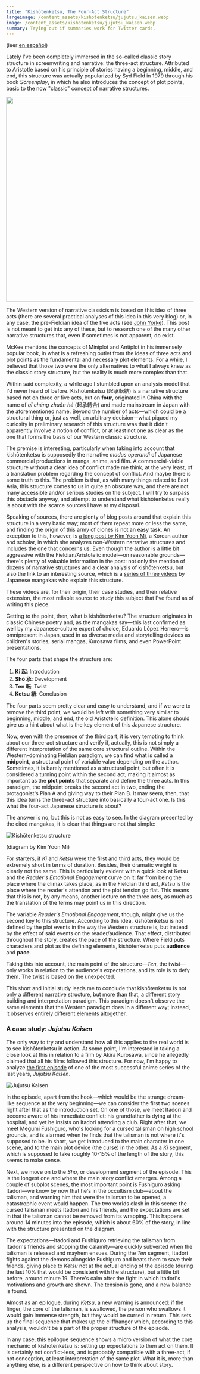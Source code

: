 ```yaml
--- 
title: "Kishōtenketsu, The Four-Act Structure"
largeimage: /content_assets/kishotenketsu/jujutsu_kaisen.webp
image: /content_assets/kishotenketsu/jujutsu_kaisen.webp
summary: Trying out if summaries work for Twitter cards.
---
```


(leer [en español](/kishotenketsu-la-estructura-en-cuatro-actos))

Lately I've been completely immersed in the so-called classic story structure in screenwriting and narrative: the three-act structure. Attributed to Aristotle based on his principle of stories having a beginning, middle, and end, this structure was actually popularized by Syd Field in 1979 through his book *Screenplay*, in which he also introduces the concept of plot points, basic to the now "classic" concept of narrative structures.
<!--more-->
<p align="center">
<img src="/content_assets/kishotenketsu/syd-field.png" width="550">
</p>

The Western version of narrative classicism is based on this idea of three acts (there are several practical analyses of this idea in this very blog) or, in any case, the pre-Fieldian idea of the five acts (see [John Yorke](https://www.johnyorkestory.com/the-book/)). This post is not meant to get into any of these, but to research one of the many other narrative structures that, even if sometimes is not apparent, do exist.

McKee mentions the concepts of Miniplot and Antiplot in his immensely popular book, in what is a refreshing outlet from the ideas of three acts and plot points as the fundamental and necessary plot elements. For a while, I believed that those two were the only alternatives to what I always knew as the classic story structure, but the reality is much more complex than that. 

Within said complexity, a while ago I stumbled upon an analysis model that I'd never heard of before. Kishōtenketsu (起承転結) is a narrative structure based not on three or five acts, but on **four**, originated in China with the name of *qǐ chéng zhuǎn hé* (起承轉合) and made mainstream in Japan with the aforementioned name. Beyond the number of acts—which could be a structural thing or, just as well, an arbitrary decision—what piqued my curiosity in preliminary research of this structure was that it didn't apparently involve a notion of conflict, or at least not one as clear as the one that forms the basis of our Western classic structure.

The premise is interesting, particularly when taking into account that kishōtenketsu is supposedly the narrative *modus operandi* of Japanese commercial productions in manga, anime, and film. A commercial-viable structure without a clear idea of conflict made me think, at the very least, of a translation problem regarding the concept of conflict. And maybe there is some truth to this. The problem is that, as with many things related to East Asia, this structure comes to us in quite an obscure way, and there are not many accessible and/or serious studies on the subject. I will try to surpass this obstacle anyway, and attempt to understand what kishōtenketsu really is about with the scarce sources I have at my disposal.

Speaking of sources, there are plenty of blog posts around that explain this structure in a very basic way; most of them repeat more or less the same, and finding the origin of this army of clones is not an easy task. An exception to this, however, is [a long post by Kim Yoon Mi](https://www.kimyoonmiauthor.com/post/641948278831874048/worldwide-story-structures), a Korean author and scholar, in which she analyzes non-Western narrative structures and includes the one that concerns us. Even though the author is a little bit aggressive with the Fieldian/Aristotelic model—on reasonable grounds—there's plenty of valuable information in the post: not only the mention of dozens of narrative structures and a clear analysis of kishōtenketsu, but also the link to an interesting source, which is a [series of three videos](https://www.youtube.com/watch?v=pPxjTVpY55w) by Japanese mangakas who explain this structure.

These videos are, for their origin, their case studies, and their relative extension, the most reliable source to study this subject that I've found as of writing this piece.

Getting to the point, then, what is kishōtenketsu? The structure originates in classic Chinese poetry and, as the mangakas say—this last confirmed as well by my Japanese-culture expert of choice, Eduardo López Herrero—is omnipresent in Japan, used in as diverse media and storytelling devices as children's stories, serial mangas, Kurosawa films, and even PowerPoint presentations.

The four parts that shape the structure are:

1. **Ki 起**: Introduction
2. **Shō 承**: Development
3. **Ten 転**: Twist
4. **Ketsu 結**: Conclusion

The four parts seem pretty clear and easy to understand, and if we were to remove the third point, we would be left with something very similar to beginning, middle, and end, the old Aristotelic definition. This alone should give us a hint about what is the key element of this Japanese structure.

Now, even with the presence of the third part, it is very tempting to think about our three-act structure and verify if, actually, this is not simply a different interpretation of the same core structural outline. Within the Western-dominating Fieldian paradigm, we can find what is called a **midpoint**, a structural point of variable value depending on the author. Sometimes, it is barely mentioned as a structural point, but often it is considered a turning point within the second act, making it almost as important as the **plot points** that separate and define the three acts. In this paradigm, the midpoint breaks the second act in two, ending the protagonist's Plan A and giving way to their Plan B. It may seem, then, that this idea turns the three-act structure into basically a four-act one. Is this what the four-act Japanese structure is about?

The answer is no, but this is not as easy to see. In the diagram presented by the cited mangakas, it is clear that things are not that simple:

![Kishōtenketsu structure](/content_assets/kishotenketsu/kishotenketsu-diagram.png)

(diagram by Kim Yoon Mi)

For starters, if *Ki* and *Ketsu* were the first and third acts, they would be extremely short in terms of duration. Besides, their dramatic weight is clearly not the same. This is particularly evident with a quick look at Ketsu and the *Reader's Emotional Engagement* curve on it: far from being the place where the climax takes place, as in the Fieldian third act, *Ketsu* is the place where the reader's attention and the plot tension go flat. This means that this is not, by any means, another lecture on the three acts, as much as the translation of the terms may point us in this direction.

The variable *Reader's Emotional Engagement*, though, might give us the second key to this structure. According to this idea, kishōtenketsu is not defined by the plot events in the way the Western structure is, but instead by the effect of said events on the reader/audience. That effect, distributed throughout the story, creates the pace of the structure. Where Field puts characters and plot as the defining elements, kishōtenketsu puts **audience** and **pace**.

Taking this into account, the main point of the structure—*Ten*, the twist—only works in relation to the audience's expectations, and its role is to defy them. The twist is based on the unexpected.

This short and initial study leads me to conclude that kishōtenketsu is not only a different narrative structure, but more than that, a different story building and interpretation paradigm. This paradigm doesn't observe the same elements that the Western paradigm does in a different way; instead, it observes entirely different elements altogether.

### A case study: *Jujutsu Kaisen*

The only way to try and understand how all this applies to the real world is to see kishōtenketsu in action. At some point, I'm interested in taking a close look at this in relation to a film by Akira Kurosawa, since he allegedly claimed that all his films followed this structure. For now, I'm happy to analyze [the first episode](https://youtu.be/iGWyN2Lq36M) of one of the most successful anime series of the last years, *Jujutsu Kaisen*.

![Jujutsu Kaisen](/content_assets/kishotenketsu/jujutsu_kaisen.webp)

In the episode, apart from the hook—which would be the strange dream-like sequence at the very beginning—we can consider the first two scenes right after that as the introduction set. On one of those, we meet Itadori and become aware of his immediate conflict: his grandfather is dying at the hospital, and yet he insists on Itadori attending a club. Right after that, we meet Megumi Fushiguro, who's looking for a cursed talisman on high school grounds, and is alarmed when he finds that the talisman is not where it's supposed to be. In short, we get introduced to the main character in one scene, and to the main plot device (the curse) in the other. As a *Ki* segment, which is supposed to take roughly 10-15% of the length of the story, this seems to make sense.

Next, we move on to the *Shō*, or development segment of the episode. This is the longest one and where the main story conflict emerges. Among a couple of subplot scenes, the most important point is Fushiguro asking Itadori—we know by now that he's in the occultism club—about the talisman, and warning him that were the talisman to be opened, a catastrophic event would happen. The two worlds clash in this scene: the cursed talisman meets Itadori and his friends, and the expectations are set in that the talisman cannot be removed from its wrapping. This happens around 14 minutes into the episode, which is about 60% of the story, in line with the structure presented on the diagram.

The expectations—Itadori and Fushiguro retrieving the talisman from Itadori's friends and stopping the calamity—are quickly subverted when the talisman is released and mayhem ensues. During the *Ten* segment, Itadori fights against the demons alongside Fushiguro and beats them to save their friends, giving place to *Ketsu* not at the actual ending of the episode (during the last 10% that would be consistent with the structure), but a little bit before, around minute 19. There's calm after the fight in which Itadori's motivations and growth are shown. The tension is gone, and a new balance is found.

Almost as an epilogue, during *Ketsu*, a new warning is announced: if the finger, the core of the talisman, is swallowed, the person who swallows it would gain immense strength, but they would be cursed in return. This sets up the final sequence that makes up the cliffhanger which, according to this analysis, wouldn't be a part of the proper structure of the episode.

In any case, this epilogue sequence shows a micro version of what the core mechanic of kishōtenketsu is: setting up expectations to then act on them. It is certainly not conflict-less, and is probably compatible with a three-act, if not conception, at least interpretation of the same plot. What it is, more than anything else, is a different perspective on how to think about story.